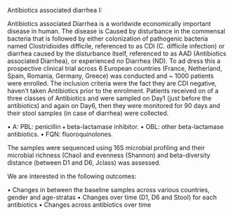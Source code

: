 Antibiotics associated diarrhea I:

Antibiotics associated Diarrhea is a worldwide economically important disease in human. The disease is Caused by disturbance in the commensal bacteria that is followed by either colonization of pathogenic bacteria named Clostridioides difficile, referenced to as CDI (C. difficile infection) or diarrhea caused by the disturbance itself, referenced to as AAD (Antibiotics associated Diarrhea), or experienced no Diarrhea (ND).
To ad dress this a prospective clinical trial across 6 European countries (France, Netherland, Spain, Romania, Germany, Greece) was conducted and ~ 1000 patients were enrolled. The inclusion criteria were the fact they are CDI negative, haven’t taken Antibiotics prior to the enrolment. Patients received on of a three classes of Antibiotics and were sampled on Day1 (just before the antibiotics) and again on Day6, then they were monitored for 90 days and their stool samples (in case of diarrhea) were collected. 

•	A: PBL: penicillin + beta-lactamase inhibitor. 
•	OBL: other beta-lactamase antibiotics. 
•	FQN: fluoroquinolones. 

The samples were sequenced using 16S microbial profiling and their microbial richness (Chao) and evenness (Shannon) and beta-diversity distance (between D1 and D6, Jclass) was assessed.

We are interested in the following outcomes:

•	Changes in between the baseline samples across various countries, gender and age-stratas
•	Changes over time (D1, D6 and Stool) for each antibiotics
•	Changes across antibiotics over time

